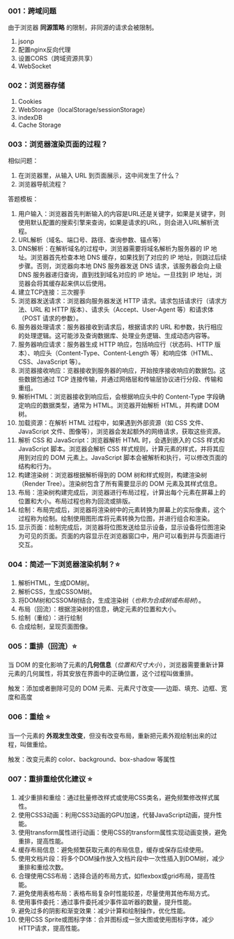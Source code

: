 ### 001：跨域问题

由于浏览器 **同源策略** 的限制，非同源的请求会被限制。

1. jsonp
2. 配置nginx反向代理
3. 设置CORS（跨域资源共享）
4. WebSocket

### 002：浏览器存储

1. Cookies
2. WebStorage（localStorage/sessionStorage）
3. indexDB
4. Cache Storage

### 003：浏览器渲染页面的过程？

相似问题：

1. 在浏览器里，从输入 URL 到页面展示，这中间发生了什么？
2. 浏览器导航流程？

答题模板：

1. 用户输入：浏览器首先判断输入的内容是URL还是关键字，如果是关键字，则使用默认配置的搜索引擎来查询，如果是请求的URL，则会进入URL解析流程。
2. URL解析（域名、端口号、路径、查询参数、锚点等）
3. DNS解析：在解析域名的过程中，浏览器需要将域名解析为服务器的 IP 地址。浏览器首先检查本地 DNS 缓存，如果找到了对应的 IP 地址，则跳过后续步骤。否则，浏览器向本地 DNS 服务器发送 DNS 请求，该服务器会向上级 DNS 服务器递归查询，直到找到域名对应的 IP 地址。一旦找到 IP 地址，浏览器会将其缓存起来供以后使用。
4. 建立TCP连接：三次握手
5. 浏览器发送请求：浏览器向服务器发送 HTTP 请求。请求包括请求行（请求方法、URL 和 HTTP 版本）、请求头（Accept、User-Agent 等）和请求体（POST 请求的参数）。
6. 服务器处理请求：服务器接收到请求后，根据请求的 URL 和参数，执行相应的处理逻辑。这可能涉及查询数据库、处理业务逻辑、生成动态内容等。
7. 服务器响应请求：服务器生成 HTTP 响应，包括响应行（状态码、HTTP 版本）、响应头（Content-Type、Content-Length 等）和响应体（HTML、CSS、JavaScript 等）。
8. 浏览器接收响应：览器接收到服务器的响应，开始按序接收响应的数据包。这些数据包通过 TCP 连接传输，并通过网络层和传输层协议进行分段、传输和重组。
9. 解析HTML：浏览器接收到响应后，会根据响应头中的 Content-Type 字段确定响应的数据类型，通常为 HTML。浏览器开始解析 HTML，并构建 DOM树。
10. 加载资源：在解析 HTML 过程中，如果遇到外部资源（如 CSS 文件、JavaScript 文件、图像等），浏览器会发起额外的网络请求，获取这些资源。
11. 解析 CSS 和 JavaScript：浏览器解析 HTML 时，会遇到嵌入的 CSS 样式和 JavaScript 脚本。浏览器会解析 CSS 样式规则，计算元素的样式，并将其应用到对应的 DOM 元素上。JavaScript 脚本会被解析和执行，可以修改页面的结构和行为。
12. 构建渲染树：浏览器根据解析得到的 DOM 树和样式规则，构建渲染树（Render Tree）。渲染树包含了所有需要显示的 DOM 元素及其样式信息。
13. 布局：渲染树构建完成后，浏览器进行布局过程，计算出每个元素在屏幕上的位置和大小。布局过程也称为回流或排版。
14. 绘制：布局完成后，浏览器将渲染树中的元素转换为屏幕上的实际像素，这个过程称为绘制。绘制使用图形库将元素转换为位图，并进行组合和渲染。
15. 显示页面：绘制完成后，浏览器将位图发送给显示设备，显示设备将位图渲染为可见的页面。页面的内容显示在浏览器窗口中，用户可以看到并与页面进行交互。

### 004：简述一下浏览器渲染机制？⭐️

1. 解析HTML，生成DOM树。
2. 解析CSS，生成CSSOM树。
3. 将DOM树和CSSOM树结合，生成渲染树（*也称为合成树或布局树*）。
4. 布局（回流）：根据渲染树的信息，确定元素的位置和大小。
5. 绘制（重绘）：进行绘制
6. 合成绘制，呈现页面图像。

### 005：重排（回流）⭐️

当 DOM 的变化影响了元素的**几何信息**（*位置和尺寸大小*），浏览器需要重新计算元素的几何属性，将其安放在界面中的正确位置，这个过程叫做重排。 

触发：添加或者删除可见的 DOM 元素、元素尺寸改变——边距、填充、边框、宽度和高度

### 006：重绘 ⭐️

当一个元素的 **外观发生改变**，但没有改变布局，重新把元素外观绘制出来的过程，叫做重绘。 

触发：改变元素的 color、background、box-shadow 等属性

### 007：重排重绘优化建议 ⭐️

1. 减少重排和重绘：通过批量修改样式或使用CSS类名，避免频繁修改样式属性。
2. 使用CSS3动画：利用CSS3动画的GPU加速，代替JavaScript动画，提升性能。
3. 使用transform属性进行动画：使用CSS的transform属性实现动画变换，避免重排，提高性能。
4. 缓存布局信息：避免频繁获取元素的布局信息，缓存或保存后续使用。
5. 使用文档片段：将多个DOM操作放入文档片段中一次性插入到DOM树，减少重排和重绘次数。
6. 合理使用CSS布局：选择合适的布局方式，如flexbox或grid布局，提高性能。
7. 避免使用表格布局：表格布局复杂时性能较差，尽量使用其他布局方式。
8. 使用事件委托：通过事件委托减少事件监听器的数量，提升性能。
9. 避免过多的阴影和渐变效果：减少计算和绘制操作，优化性能。
10. 使用CSS Sprite或图标字体：合并图标成一张大图或使用图标字体，减少HTTP请求，提高性能。
